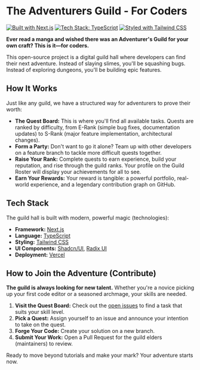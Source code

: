 # The Adventurers Guild - For Coders

[![Built with Next.js](https://img.shields.io/badge/Built%20with-Next.js-black?style=for-the-badge&logo=next.js)](https://nextjs.org)
[![Tech Stack: TypeScript](https://img.shields.io/badge/Tech-TypeScript-blue?style=for-the-badge&logo=typescript)](https://www.typescriptlang.org/)
[![Styled with Tailwind CSS](https://img.shields.io/badge/Styled%20with-Tailwind%20CSS-38B2AC?style=for-the-badge&logo=tailwind-css)](https://tailwindcss.com/)

**Ever read a manga and wished there was an Adventurer's Guild for your own craft? This is it—for coders.**

This open-source project is a digital guild hall where developers can find their next adventure. Instead of slaying slimes, you'll be squashing bugs. Instead of exploring dungeons, you'll be building epic features.

## How It Works

Just like any guild, we have a structured way for adventurers to prove their worth:

*   **The Quest Board:** This is where you'll find all available tasks. Quests are ranked by difficulty, from E-Rank (simple bug fixes, documentation updates) to S-Rank (major feature implementation, architectural changes).
*   **Form a Party:** Don't want to go it alone? Team up with other developers on a feature branch to tackle more difficult quests together.
*   **Raise Your Rank:** Complete quests to earn experience, build your reputation, and rise through the guild ranks. Your profile on the Guild Roster will display your achievements for all to see.
*   **Earn Your Rewards:** Your reward is tangible: a powerful portfolio, real-world experience, and a legendary contribution graph on GitHub.

## Tech Stack

The guild hall is built with modern, powerful magic (technologies):

*   **Framework:** [Next.js](https://nextjs.org/)
*   **Language:** [TypeScript](https://www.typescriptlang.org/)
*   **Styling:** [Tailwind CSS](https://tailwindcss.com/)
*   **UI Components:** [Shadcn/UI](https://ui.shadcn.com/), [Radix UI](https.radix-ui.com/)
*   **Deployment:** [Vercel](https://vercel.com)

## How to Join the Adventure (Contribute)

**The guild is always looking for new talent.** Whether you're a novice picking up your first code editor or a seasoned archmage, your skills are needed.

1.  **Visit the Quest Board:** Check out the [open issues](https://github.com/your-username/adventurers-guild-website/issues) to find a task that suits your skill level.
2.  **Pick a Quest:** Assign yourself to an issue and announce your intention to take on the quest.
3.  **Forge Your Code:** Create your solution on a new branch.
4.  **Submit Your Work:** Open a Pull Request for the guild elders (maintainers) to review.

Ready to move beyond tutorials and make your mark? Your adventure starts now.
